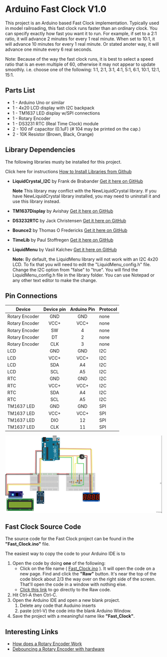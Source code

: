 # Arduino Fast Clock V1.0
This project is an Arduino based Fast Clock implementation.  Typically used in model railroading, this fast clock runs faster than an ordinary clock.  You can specify exactly how fast you want it to run.  For example, if set to a 2:1 ratio, it will advance 2 minutes for every 1 real minute.  When set to 10:1, it will advance 10 minutes for every 1 real minute.  Or stated anoter way, it will advance one minute every 6 real seconds.

Note: Because of the way the fast clock runs, it is best to select a speed ratio that is an even multiple of 60, otherwise it may not appear to update smoothly.
i.e. choose one of the following:  1:1, 2:1, 3:1, 4:1, 5:1, 6:1, 10:1, 12:1, 15:1.  


## Parts List
* 1 - Arduino Uno or similar
* 1 - 4x20 LCD display with I2C backpack
* 1 - TM1637 LED display w/SPI connections
* 1 - Rotary Encoder
* 1 - DS3231 RTC (Real Time Clock) module
* 2 - 100 nF capacitor (0.1uF)  (# 104 may be printed on the cap.)
* 2 - 10K Resistor (Brown, Black, Orange)

## Library Dependencies
The following libraries musty be installed for this project.

Click here for instructions [How to Install Libraries from Github](https://github.com/Futski-III/Arduino-Fast-Clock/blob/master/How%20to%20Install%20Libraries.md)

* __LiquidCrystal_I2C__ by Frank de Brabander [Get it here on GitHub](https://github.com/fdebrabander/Arduino-LiquidCrystal-I2C-library)

  **Note** This library may conflict with the NewLiquidCrystal library.  If you have NewLiquidCrystal library installed, you may need to uninstall it and use this library instead.  
* __TM1637Display__ by Avishay [Get it here on GitHub](https://github.com/avishorp/TM1637)
* __DS3232RTC__ by Jack Christensen [Get it here on GitHub](https://github.com/JChristensen/DS3232RTC)
* __Bounce2__ by Thomas O Fredericks [Get it here on GitHub](https://github.com/thomasfredericks/Bounce2)
* __TimeLib__ by Paul Stoffregen [Get it here on GitHub](https://github.com/PaulStoffregen/Time)
* __LiquidMenu__ by Vasil Kalchev [Get it here on GitHub](https://github.com/VaSe7u/LiquidMenu) 

  **Note:**  By default, the LiquidMenu library will not work with an I2C 4x20 LCD.  To fix that you will need to edit the
"LiquidMenu_config.h" file.  Change the I2C option from "false" to "true".  You will find the LiquidMenu_config.h file in the library folder.  You can use Notepad or any other text editor to make the change.  

## Pin Connections
| Device | Device pin | Arduino Pin | Protocol |
| ------------- |:----------:|:----------:| -------- |
|Rotary Encoder|GND|GND|none|
|Rotary Encoder|VCC+|VCC+|none|
|Rotary Encoder|SW|4|none|
|Rotary Encoder|DT|2|none|
|Rotary Encoder|CLK|3|none|
|LCD|GND|GND|I2C|
|LCD|VCC+|VCC+|I2C|
|LCD|SDA|A4|I2C|
|LCD|SCL|A5|I2C|
|RTC|GND|GND|I2C|
|RTC|VCC+|VCC+|I2C|
|RTC|SDA|A4|I2C|
|RTC|SCL|A5|I2C|
|TM1637 LED|GND|GND|SPI|
|TM1637 LED|VCC+|VCC+|SPI|
|TM1637 LED|DIO|12|SPI|
|TM1637 LED|CLK|11|SPI|

![alt text](https://github.com/Futski-III/Arduino-Fast-Clock/blob/master/fast_clock_bb.jpg "Fritzing Fast Clock")

## Fast Clock Source Code
The source code for the Fast Clock project can be found in the **"Fast_Clock.ino"** file.  

The easiest way to copy the code to your Arduino IDE is to
1. Open the code by doing **one** of the following:
   * Click on the file name ( [Fast_Clock.ino](https://github.com/Futski-III/Arduino-Fast-Clock/blob/master/Fast_Clock.ino) ).  It will open the code on a new page.  Find and click the **"Raw"** button.  It's near the top of the code block about 2/3 the way over on the right side of the screen.  That'll open the code in a window with nothing else.  
   * [Click this link](https://raw.githubusercontent.com/Futski-III/Arduino-Fast-Clock/master/Fast_Clock.ino) to go directly to the Raw code.
1. Hit Ctrl-A then Ctrl-C.  
1. Open the Arduino IDE and open a new blank project.  
   1. Delete any code that Auduino inserts
   1. paste (ctrl-V) the code into the blank Arduino Window.  
1. Save the project with a meaningful name like **"Fast_Clock"**.  

## Interesting Links
* [How does a Rotary Encoder Work](https://howtomechatronics.com/tutorials/arduino/rotary-encoder-works-use-arduino/
)
* [Debouncing a Rotary Encoder with hardware](http://embeddedsystemengineering.blogspot.com/2016/07/arm-cortex-m3-stm32f103-tutorial.html)
